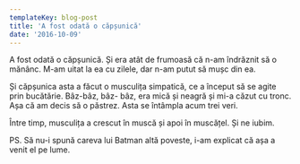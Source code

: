 ```yaml
---
templateKey: blog-post
title: 'A fost odată o căpșunică'
date: '2016-10-09'
---
```


A fost odată o căpșunică. Și era atât de frumoasă că n-am îndrăznit să o mănânc. M-am uitat la ea cu zilele, dar n-am putut să mușc din ea.

Și căpșunica asta a făcut o musculița simpatică, ce a început să se agite prin bucătărie. Bâz-bâz, bâz- bâz, era mică și neagră și mi-a căzut cu tronc. Așa că am decis să o păstrez. Asta se întâmpla acum trei veri.

Între timp, musculița a crescut în muscă și apoi în muscățel. Și ne iubim.

PS. Să nu-i spună careva lui Batman altă poveste, i-am explicat că așa a venit el pe lume.
